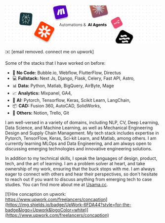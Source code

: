 ![banner](/Assets/banner.png)

✉️ [email removed. connect me on upwork]

Some of the stacks that I have worked on before:
* 🙌 **No Code:** Bubble.io, Webflow, FlutterFlow, Directus
* ‍💻 **Fullstack:** Next Js, Django, Flask, Celery, Fast API, Astro,
* 📊 **Data:** Python, Matlab, BigQuery, AirByte, Mage
* 📈 **Analytics:** Mixpanel, GA4,
* 🤖 **AI:** Pytorch, Tensorflow, Keras, Scikit Learn, LangChain,
* 📦 **CAD:** Fusion 360, AutoCAD, SolidWorks,
* 🐛 **Others:** Notion, Trello, Git

I am well-versed in a variety of domains, including NLP, CV, Deep Learning, Data Science, and Machine Learning, as well as Mechanical Engineering Design and Supply Chain Management. My tech stack includes expertise in Pytorch, TensorFlow, Keras, Sci-kit Learn, and Matlab, among others. I am currently learning MLOps and Data Engineering, and am always open to discussing emerging technologies and innovative engineering solutions.

In addition to my technical skills, I speak the languages of design, product, tech, and the art of learning. I am a problem solver at heart, and take ownership of my work, ensuring that the buck stops with me. I am always eager to connect with others and hear their perspectives, so don't hesitate to reach out if you want to discuss anything from emerging tech to case studies. You can find more about me at [Usama.cc](https://usama.cc/).

[![Hire concaption on upwork: https://www.upwork.com/freelancers/concaption](https://img.shields.io/badge/UpWork-6FDA44?style=for-the-badge&logo=Upwork&logoColor=white)](https://www.upwork.com/freelancers/concaption)
